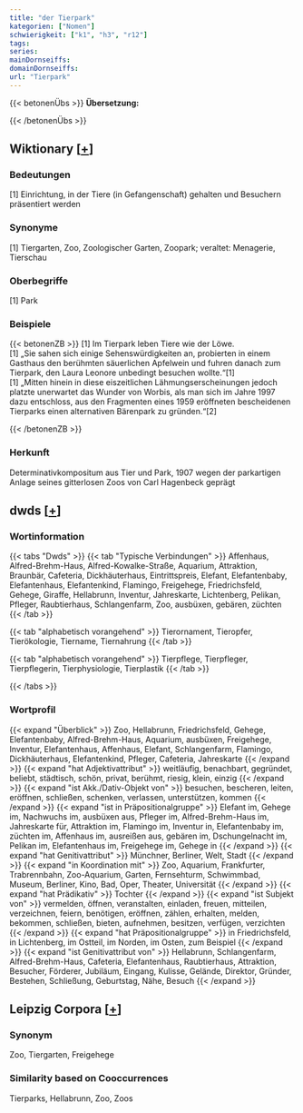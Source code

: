 ```yaml
---
title: "der Tierpark"
kategorien: ["Nomen"]
schwierigkeit: ["k1", "h3", "r12"]
tags:
series:
mainDornseiffs:
domainDornseiffs:
url: "Tierpark"
---
```


{{< betonenÜbs >}}
**Übersetzung:**  
  
{{< /betonenÜbs >}}

## Wiktionary [[+](https://de.wiktionary.org/wiki/Tierpark)]

### Bedeutungen
[1] Einrichtung, in der Tiere (in Gefangenschaft) gehalten und Besuchern präsentiert werden  

### Synonyme
[1] Tiergarten, Zoo, Zoologischer Garten, Zoopark; veraltet: Menagerie, Tierschau  

### Oberbegriffe
[1] Park  

### Beispiele
{{< betonenZB >}}
[1] Im Tierpark leben Tiere wie der Löwe.  
[1] „Sie sahen sich einige Sehenswürdigkeiten an, probierten in einem Gasthaus den berühmten säuerlichen Apfelwein und fuhren danach zum Tierpark, den Laura Leonore unbedingt besuchen wollte.“[1]  
[1] „Mitten hinein in diese eiszeitlichen Lähmungserscheinungen jedoch platzte unerwartet das Wunder von Worbis, als man sich im Jahre 1997 dazu entschloss, aus den Fragmenten eines 1959 eröffneten bescheidenen Tierparks einen alternativen Bärenpark zu gründen.“[2]  

{{< /betonenZB >}}
### Herkunft
Determinativkompositum aus Tier und Park, 1907 wegen der parkartigen Anlage seines gitterlosen Zoos von Carl Hagenbeck geprägt  



## dwds [[+](https://www.dwds.de/wb/Tierpark)]

### Wortinformation
{{< tabs "Dwds" >}}
{{< tab "Typische Verbindungen" >}}
Affenhaus, Alfred-Brehm-Haus, Alfred-Kowalke-Straße, Aquarium, Attraktion, Braunbär, Cafeteria, Dickhäuterhaus, Eintrittspreis, Elefant, Elefantenbaby, Elefantenhaus, Elefantenkind, Flamingo, Freigehege, Friedrichsfeld, Gehege, Giraffe, Hellabrunn, Inventur, Jahreskarte, Lichtenberg, Pelikan, Pfleger, Raubtierhaus, Schlangenfarm, Zoo, ausbüxen, gebären, züchten
{{< /tab >}}

{{< tab "alphabetisch vorangehend" >}}
Tierornament, Tieropfer, Tierökologie, Tiername, Tiernahrung
{{< /tab >}}

{{< tab "alphabetisch vorangehend" >}}
Tierpflege, Tierpfleger, Tierpflegerin, Tierphysiologie, Tierplastik
{{< /tab >}}

{{< /tabs >}}

### Wortprofil
{{< expand "Überblick" >}} Zoo, Hellabrunn, Friedrichsfeld, Gehege, Elefantenbaby, Alfred-Brehm-Haus, Aquarium, ausbüxen, Freigehege, Inventur, Elefantenhaus, Affenhaus, Elefant, Schlangenfarm, Flamingo, Dickhäuterhaus, Elefantenkind, Pfleger, Cafeteria, Jahreskarte {{< /expand >}}
{{< expand "hat Adjektivattribut" >}} weitläufig, benachbart, gegründet, beliebt, städtisch, schön, privat, berühmt, riesig, klein, einzig {{< /expand >}}
{{< expand "ist Akk./Dativ-Objekt von" >}} besuchen, bescheren, leiten, eröffnen, schließen, schenken, verlassen, unterstützen, kommen {{< /expand >}}
{{< expand "ist in Präpositionalgruppe" >}} Elefant im, Gehege im, Nachwuchs im, ausbüxen aus, Pfleger im, Alfred-Brehm-Haus im, Jahreskarte für, Attraktion im, Flamingo im, Inventur in, Elefantenbaby im, züchten im, Affenhaus im, ausreißen aus, gebären im, Dschungelnacht im, Pelikan im, Elefantenhaus im, Freigehege im, Gehege in {{< /expand >}}
{{< expand "hat Genitivattribut" >}} Münchner, Berliner, Welt, Stadt {{< /expand >}}
{{< expand "in Koordination mit" >}} Zoo, Aquarium, Frankfurter, Trabrennbahn, Zoo-Aquarium, Garten, Fernsehturm, Schwimmbad, Museum, Berliner, Kino, Bad, Oper, Theater, Universität {{< /expand >}}
{{< expand "hat Prädikativ" >}} Tochter {{< /expand >}}
{{< expand "ist Subjekt von" >}} vermelden, öffnen, veranstalten, einladen, freuen, mitteilen, verzeichnen, feiern, benötigen, eröffnen, zählen, erhalten, melden, bekommen, schließen, bieten, aufnehmen, besitzen, verfügen, verzichten {{< /expand >}}
{{< expand "hat Präpositionalgruppe" >}} in Friedrichsfeld, in Lichtenberg, im Ostteil, im Norden, im Osten, zum Beispiel {{< /expand >}}
{{< expand "ist Genitivattribut von" >}} Hellabrunn, Schlangenfarm, Alfred-Brehm-Haus, Cafeteria, Elefantenhaus, Raubtierhaus, Attraktion, Besucher, Förderer, Jubiläum, Eingang, Kulisse, Gelände, Direktor, Gründer, Bestehen, Schließung, Geburtstag, Nähe, Besuch {{< /expand >}}

## Leipzig Corpora [[+](https://corpora.uni-leipzig.de/en/res?word=Tierpark&corpusId=deu_newscrawl-public_2018)]


### Synonym
Zoo, Tiergarten, Freigehege


### Similarity based on Cooccurrences
Tierparks, Hellabrunn, Zoo, Zoos

